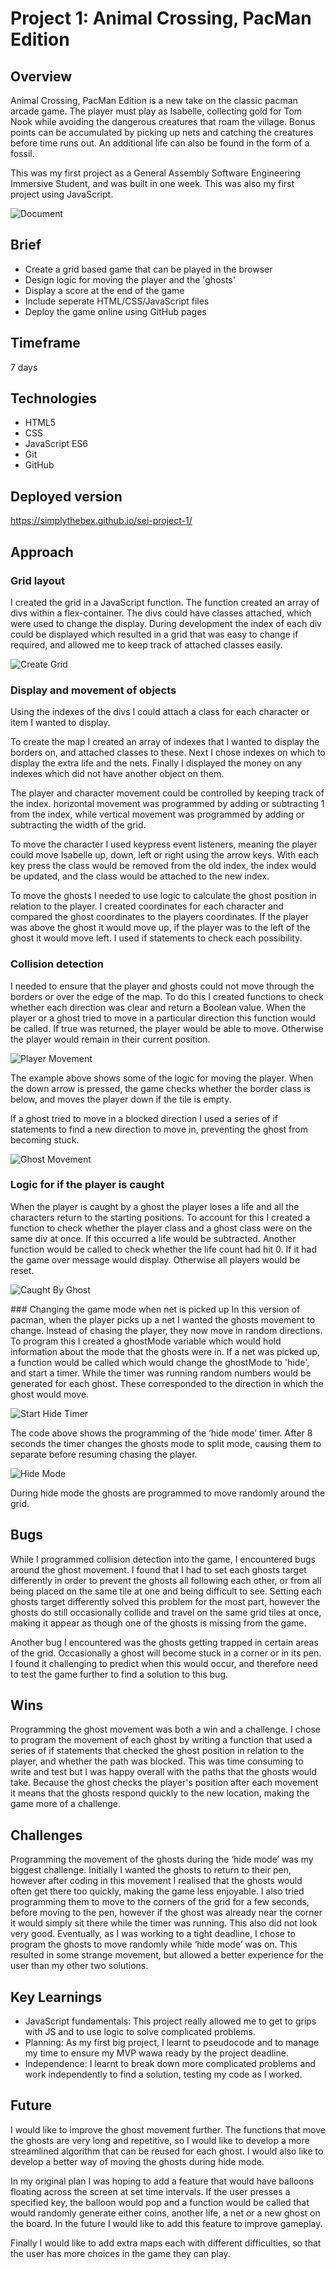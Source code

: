 # Project 1: Animal Crossing, PacMan Edition

## Overview

Animal Crossing, PacMan Edition is a new take on the classic pacman arcade game. The player must play as Isabelle, collecting gold for Tom Nook while avoiding the dangerous creatures that roam the village. Bonus points can be accumulated by picking up nets and catching the creatures before time runs out. An additional life can also be found in the form of a fossil.

This was my first project as a General Assembly Software Engineering Immersive Student, and was built in one week. This was also my first project using JavaScript.

![Document](https://user-images.githubusercontent.com/73421779/128707564-8e55106a-4833-43c3-9950-0f10cee8b534.gif)

## Brief

- Create a grid based game that can be played in the browser 
- Design logic for moving the player and the 'ghosts'
- Display a score at the end of the game
- Include seperate HTML/CSS/JavaScript files
- Deploy the game online using GitHub pages

## Timeframe

7 days

## Technologies

- HTML5
- CSS
- JavaScript ES6
- Git 
- GitHub

## Deployed version

https://simplythebex.github.io/sei-project-1/

## Approach 

### Grid layout 
I created the grid in a JavaScript function. The function created an array of divs within a flex-container. The divs could have classes attached, which were used to change the display. During development the index of each div could be displayed which resulted in a grid that was easy to change if required, and allowed me to keep track of attached classes easily.

![Create Grid](styles/images/readme-images/create-grid.png)

### Display and movement of objects
Using the indexes of the divs I could attach a class for each character or item I wanted to display.

To create the map I created an array of indexes that I wanted to display the borders on, and attached classes to these. Next I chose indexes on which to display the extra life and the nets. Finally I displayed the money on any indexes which did not have another object on them.

The player and character movement could be controlled by keeping track of the index. horizontal movement was programmed by adding or subtracting 1 from the index, while vertical movement was programmed by adding or subtracting the width of the grid.

To move the character I used keypress event listeners, meaning the player could move Isabelle up, down, left or right using the arrow keys. With each key press the class would be removed from the old index, the index would be updated, and the class would be attached to the new index.

To move the ghosts I needed to use logic to calculate the ghost position in relation to the player. I created coordinates for each character and compared the ghost coordinates to the players coordinates. If the player was above the ghost it would move up, if the player was to the left of the ghost it would move left. I used if statements to check each possibility.

### Collision detection 
I needed to ensure that the player and ghosts could not move through the borders or over the edge of the map. To do this I created functions to check whether each direction was clear and return a Boolean value. When the player or a ghost tried to move in a particular direction this function would be called. If true was returned, the player would be able to move. Otherwise the player would remain in their current position.

![Player Movement](styles/images/readme-images/player-movement.png)

The example above shows some of the logic for moving the player. When the down arrow is pressed, the game checks whether the border class is below, and moves the player down if the tile is empty.

If a ghost tried to move in a blocked direction I used a series of if statements to find a new direction to move in, preventing the ghost from becoming stuck.

![Ghost Movement](styles/images/readme-images/ghost-movement.png)


### Logic for if the player is caught
When the player is caught by a ghost the player loses a life and all the characters return to the starting positions. To account for this I created a function to check whether the player class and a ghost class were on the same div at once. If this occurred a life would be subtracted. Another function would be called to check whether the life count had hit 0. If it had the game over message would display. Otherwise all players would be reset.

![Caught By Ghost](styles/images/readme-images/caught-by-ghost.png)


### Changing the game mode when net is picked up
In this version of pacman, when the player picks up a net I wanted the ghosts movement to change. Instead of chasing the player, they now move in random directions. To program this I created a ghostMode variable which would hold information about the mode that the ghosts were in. If a net was picked up, a function would be called which would change the ghostMode to 'hide', and start a timer. While the timer was running random numbers would be generated for each ghost. These corresponded to the direction in which the ghost would move.

![Start Hide Timer](styles/images/readme-images/start-hide-mode-timer.png)

The code above shows the programming of the ‘hide mode’ timer. After 8 seconds the timer changes the ghosts mode to split mode, causing them to separate before resuming chasing the player.

![Hide Mode](styles/images/readme-images/hide-mode.png)

During hide mode the ghosts are programmed to move randomly around the grid.

## Bugs
While I programmed collision detection into the game, I encountered bugs around the ghost movement. I found that I had to set each ghosts target differently in order to prevent the ghosts all following each other, or from all being placed on the same tile at one and being difficult to see. Setting each ghosts target differently solved this problem for the most part, however the ghosts do still occasionally collide and travel on the same grid tiles at once, making it appear as though one of the ghosts is missing from the game. 

Another bug I encountered was the ghosts getting trapped in certain areas of the grid. Occasionally a ghost will become stuck in a corner or in its pen. I found it challenging to predict when this would occur, and therefore need to test the game further to find a solution to this bug.


## Wins

Programming the ghost movement was both a win and a challenge. I chose to program the movement of each ghost by writing a function that used a series of if statements that checked the ghost position in relation to the player, and whether the path was blocked. This was time consuming to write and test but I was happy overall with the paths that the ghosts would take. Because the ghost checks the player's position after each movement it means that the ghosts respond quickly to the new location, making the game more of a challenge.

## Challenges

Programming the movement of the ghosts during the ‘hide mode’ was my biggest challenge. Initially I wanted the ghosts to return to their pen, however after coding in this movement I realised that the ghosts would often get there too quickly, making the game less enjoyable. I also tried programming them to move to the corners of the grid for a few seconds, before moving to the pen, however if the ghost was already near the corner it would simply sit there while the timer was running. This also did not look very good. Eventually, as I was working to a tight deadline, I chose to program the ghosts to move randomly while ‘hide mode’ was on. This resulted in some strange movement, but allowed a better experience for the user than my other two solutions. 

## Key Learnings
- JavaScript fundamentals: This project really allowed me to get to grips with JS and to use logic to solve complicated problems.
- Planning: As my first big project, I learnt to pseudocode and to manage my time to ensure my MVP wawa ready by the project deadline.
- Independence: I learnt to break down more complicated problems and work independently to find a solution, testing my code as I worked.

## Future

I would like to improve the ghost movement further. The functions that move the ghosts are very long and repetitive, so I would like to develop a more streamlined algorithm that can be reused for each ghost. I would also like to develop a better way of moving the ghosts during hide mode.

In my original plan I was hoping to add a feature that would have balloons floating across the screen at set time intervals. If the user presses a specified key, the balloon would pop and a function would be called that would randomly generate either coins, another life, a net or a new ghost on the board. In the future I would like to add this feature to improve gameplay. 

Finally I would like to add extra maps each with different difficulties, so that the user has more choices in the game they can play.
